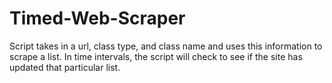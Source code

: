 # Timed-Web-Scraper
Script takes in a url, class type, and class name and uses this information to scrape a list. In time intervals, the script will check to see if the site has updated that particular list.  
